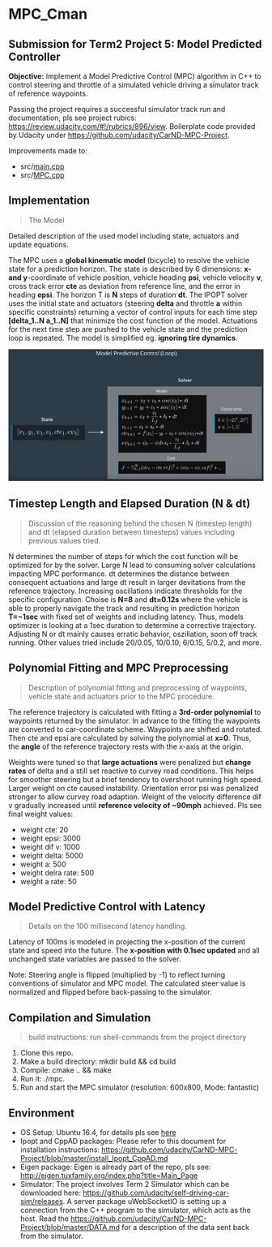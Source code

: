 # MPC_Cman

## Submission for Term2 Project 5: Model Predicted Controller

__Objective:__ Implement a Model Predictive Control (MPC) algorithm in C++ to control steering and throttle of a simulated vehicle driving a simulator track of reference waypoints.

Passing the project requires a successful simulator track run and documentation, pls see project rubics: https://review.udacity.com/#!/rubrics/896/view. Boilerplate code provided by Udacity under https://github.com/udacity/CarND-MPC-Project.

Improvements made to:

* src/[main.cpp](./src/main.cpp)
* src/[MPC.cpp](./src/MPC.cpp)

## Implementation

> The Model

Detailed description of the used model including state, actuators and update equations.

The MPC uses a __global kinematic model__ (bicycle) to resolve the vehicle state for a prediction horizon. The state is described by 6 dimensions: __x- and y__-coordinate of vehicle position, vehicle heading __psi__, vehicle velocity __v__, cross track error __cte__ as deviation from reference line, and the error in heading __epsi__. The horizon T is __N__ steps of duration __dt__. The IPOPT solver uses the initial state and actuators (steering __delta__ and throttle __a__ within specific constraints) returning a vector of control inputs for each time step __[delta_1..N a_1..N]__ that minimize the cost function of the model. Actuations for the next time step are pushed to the vehicle state and the prediction loop is repeated. The model is simplified eg. __ignoring tire dynamics__.

![Image](./mpc.png)

## Timestep Length and Elapsed Duration (N & dt)

> Discussion of the reasoning behind the chosen N (timestep length) and dt (elapsed duration between timesteps) values including previous values tried.

N determines the number of steps for which the cost function will be optimized for by the solver. Large N lead to consuming solver calculations impacting MPC performance. dt determines the distance between consequent actuations and large dt result in larger devitations from the reference trajectory. Increasing oscillations indicate thresholds for the specific configuration. Choise is __N=8__ and __dt=0.12s__ where the vehicle is able to properly navigate the track and resulting in prediction horizon __T=~1sec__ with fixed set of weights and including latency. Thus, models optimizer is looking at a 1sec duration to determine a corrective trajectory. Adjusting N or dt mainly causes erratic behavior, oszillation, soon off track running. Other values tried include 20/0.05, 10/0.10, 6/0.15, 5/0.2, and more.

## Polynomial Fitting and MPC Preprocessing

> Description of polynomial fitting and preprocessing of waypoints, vehicle state and actuators prior to the MPC procedure.

The reference trajectory is calculated with fitting a __3rd-order polynomial__ to waypoints returned by the simulator. In advance to the fitting the waypoints are converted to car-coordinate scheme. Waypoints are shifted and rotated. Then cte and epsi are calculated by solving the polynomial at __x=0__. Thus, the __angle__ of the reference trajectory rests with the x-axis at the origin.

Weights were tuned so that __large actuations__ were penalized but __change rates__ of delta and a still set reactive to curvey road conditions. This helps for smoother steering but a brief tendency to overshoot running high speed. Larger weight on cte caused instability. Orientation error psi was penalized stronger to allow curvey road adaption. Weight of the velocity difference dif v gradually increased until __reference velocity of ~90mph__ achieved. Pls see final weight values:

* weight cte: 20
* weight epsi: 3000
* weight dif v: 1000
* weight delta: 5000
* weight a: 500
* weight delra rate: 500
* weight a rate: 50

## Model Predictive Control with Latency

> Details on the 100 millisecond latency handling.

Latency of 100ms is modeled in projecting the x-position of the current state and speed into the future. The __x-position with 0.1sec updated__ and all unchanged state variables are passed to the solver.

Note: Steering angle is flipped (multiplied by -1) to reflect turning conventions of simulator and MPC model. The calculated steer value is normalized and flipped before back-passing to the simulator.

## Compilation and Simulation

> build instructions: run shell-commands from the project directory

1. Clone this repo.
2. Make a build directory: mkdir build && cd build
3. Compile: cmake .. && make
4. Run it: ./mpc.
5. Run and start the MPC simulator (resolution: 600x800, Mode: fantastic)

## Environment
* OS Setup: Ubuntu 16.4, for details pls see [here](https://classroom.udacity.com/nanodegrees/nd013/parts/40f38239-66b6-46ec-ae68-03afd8a601c8/modules/0949fca6-b379-42af-a919-ee50aa304e6a/lessons/f758c44c-5e40-4e01-93b5-1a82aa4e044f/concepts/23d376c7-0195-4276-bdf0-e02f1f3c665d)
* Ipopt and CppAD packages: Please refer to this document for installation instructions: https://github.com/udacity/CarND-MPC-Project/blob/master/install_Ipopt_CppAD.md
* Eigen package: Eigen is already part of the repo, pls see: http://eigen.tuxfamily.org/index.php?title=Main_Page
* Simulator: The project involves Term 2 Simulator which can be downloaded here: https://github.com/udacity/self-driving-car-sim/releases. A server package uWebSocketIO is setting up a connection from the C++ program to the simulator, which acts as the host. Read the https://github.com/udacity/CarND-MPC-Project/blob/master/DATA.md for a description of the data sent back from the simulator.
